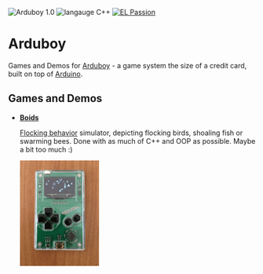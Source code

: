 ![Arduboy 1.0](https://img.shields.io/badge/Arduboy%201.0-OK-brightgreen.svg)
![langauge C++](https://img.shields.io/badge/language-C%2B%2B-brightgreen.svg)
[![EL Passion](https://img.shields.io/badge/supported%20by-EL%20Passion-brightgreen.svg)](http://www.elpassion.com)

# Arduboy

Games and Demos for [Arduboy](http://arduboy.com) - a game system the size of a credit card, built on top of [Arduino](http://arduino.cc).

## Games and Demos

* [**Boids**](/boids)

  [Flocking behavior](https://en.wikipedia.org/wiki/Flocking_(behavior)) simulator, depicting flocking birds, shoaling fish or swarming bees. Done with as much of C++ and OOP as possible. Maybe a bit too much :)

  ![Boids](_media/boids.gif)
